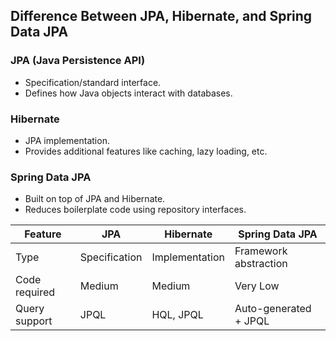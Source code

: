 

## Difference Between JPA, Hibernate, and Spring Data JPA

### JPA (Java Persistence API)
- Specification/standard interface.
- Defines how Java objects interact with databases.

### Hibernate
- JPA implementation.
- Provides additional features like caching, lazy loading, etc.

### Spring Data JPA
- Built on top of JPA and Hibernate.
- Reduces boilerplate code using repository interfaces.

| Feature          | JPA             | Hibernate         | Spring Data JPA           |
|------------------|------------------|-------------------|----------------------------|
| Type             | Specification    | Implementation    | Framework abstraction      |
| Code required    | Medium           | Medium            | Very Low                   |
| Query support    | JPQL             | HQL, JPQL         | Auto-generated + JPQL      |
